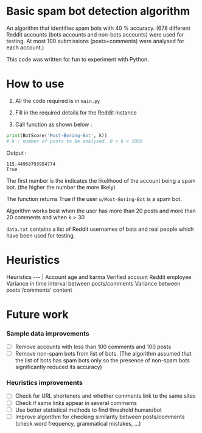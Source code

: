 # Basic spam bot detection algorithm
An algorithm that identifies spam bots with 40 % accuracy. (678 different Reddit accounts (bots accounts and non-bots accounts) were used for testing. At most 100 submissions (posts+comments) were analysed for each account.)

This code was written for fun to experiment with Python.


# How to use #

1. All the code required is in `main.py`

1. Fill in the required details for the Reddit instance

1. Call function as shown below :

```python
print(BotScore('Most-Boring-Bot', k)) 
# k : number of posts to be analysed. 0 < k < 1000
```
Output :
```
115.44958793954774
True
```
The first number is the indicates the likelihood of the account being a spam bot. (the higher the number the more likely)

The function returns True if the user `u/Most-Boring-Bot` is a spam bot.

Algorithm works best when the user has more than 20 posts and more than 20 comments and when k > 30 

`data.txt` contains a list of Reddit usernames of bots and real people which have been used for testing.

# Heuristics #
Heuristics 
--- | 
Account age and karma
Verified account
Reddit employee 
Variance in time interval between posts/comments 
Variance between posts'/comments' content 

# Future work #
### Sample data improvements ###
- [ ] Remove accounts with less than 100 comments and 100 posts 
- [ ] Remove non-spam bots from list of bots. (The algorithm assumed that the list of bots has spam bots only so the presence of non-spam bots significantly reduced its accuracy)
### Heuristics improvements ###
- [ ] Check for URL shorteners and whether comments link to the same sites 
- [ ] Check if same links appear in several comments
- [ ] Use better statistical methods to find threshold human/bot
- [ ] Improve algorithm for checking similarity between posts/comments (check word frequency, grammatical mistakes, ...)
